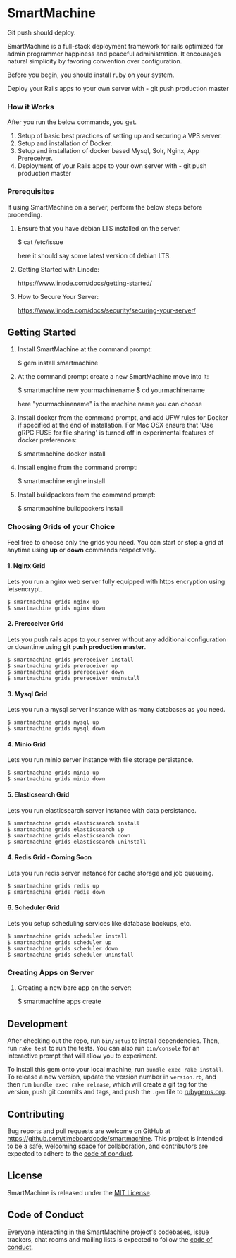 # SmartMachine

Git push should deploy.

SmartMachine is a full-stack deployment framework for rails optimized for admin programmer happiness and peaceful administration. It encourages natural simplicity by favoring convention over configuration.

Before you begin, you should install ruby on your system.

Deploy your Rails apps to your own server with - git push production master

### How it Works

After you run the below commands, you get.
1. Setup of basic best practices of setting up and securing a VPS server.
2. Setup and installation of Docker.
3. Setup and installation of docker based Mysql, Solr, Nginx, App Prereceiver.
4. Deployment of your Rails apps to your own server with - git push production master

### Prerequisites

If using SmartMachine on a server, perform the below steps before proceeding.

1. Ensure that you have debian LTS installed on the server.

    $ cat /etc/issue

   here it should say some latest version of debian LTS.

2. Getting Started with Linode:

    https://www.linode.com/docs/getting-started/

3. How to Secure Your Server:

    https://www.linode.com/docs/security/securing-your-server/

## Getting Started

1. Install SmartMachine at the command prompt:

    $ gem install smartmachine

2. At the command prompt create a new SmartMachine move into it:

    $ smartmachine new yourmachinename
    $ cd yourmachinename

   here "yourmachinename" is the machine name you can choose

3. Install docker from the command prompt, and add UFW rules for Docker if specified at the end of installation. For Mac OSX ensure that 
'Use gRPC FUSE for file sharing' is turned off in experimental features of docker preferences:

    $ smartmachine docker install

4. Install engine from the command prompt:

    $ smartmachine engine install

5. Install buildpackers from the command prompt:

    $ smartmachine buildpackers install

### Choosing Grids of your Choice

Feel free to choose only the grids you need. You can start or stop a grid at anytime using <b>up</b> or <b>down</b> commands respectively.

#### 1. Nginx Grid
Lets you run a nginx web server fully equipped with https encryption using letsencrypt.
    
    $ smartmachine grids nginx up
    $ smartmachine grids nginx down

#### 2. Prereceiver Grid
Lets you push rails apps to your server without any additional configuration or downtime using <b>git push production master</b>.

    $ smartmachine grids prereceiver install
    $ smartmachine grids prereceiver up
    $ smartmachine grids prereceiver down
    $ smartmachine grids prereceiver uninstall

#### 3. Mysql Grid
Lets you run a mysql server instance with as many databases as you need.

    $ smartmachine grids mysql up
    $ smartmachine grids mysql down

#### 4. Minio Grid
Lets you run minio server instance with file storage persistance.

    $ smartmachine grids minio up
    $ smartmachine grids minio down

#### 5. Elasticsearch Grid
Lets you run elasticsearch server instance with data persistance.

    $ smartmachine grids elasticsearch install
    $ smartmachine grids elasticsearch up
    $ smartmachine grids elasticsearch down
    $ smartmachine grids elasticsearch uninstall

#### 4. Redis Grid - Coming Soon
Lets you run redis server instance for cache storage and job queueing.

    $ smartmachine grids redis up
    $ smartmachine grids redis down

#### 6. Scheduler Grid
Lets you setup scheduling services like database backups, etc.

    $ smartmachine grids scheduler install
    $ smartmachine grids scheduler up
    $ smartmachine grids scheduler down
    $ smartmachine grids scheduler uninstall

### Creating Apps on Server

1. Creating a new bare app on the server:

    $ smartmachine apps create <USERNAME> <APPNAME>

## Development

After checking out the repo, run `bin/setup` to install dependencies. Then, run `rake test` to run the tests. You can also run `bin/console` for an interactive prompt that will allow you to experiment.

To install this gem onto your local machine, run `bundle exec rake install`. To release a new version, update the version number in `version.rb`, and then run `bundle exec rake release`, which will create a git tag for the version, push git commits and tags, and push the `.gem` file to [rubygems.org](https://rubygems.org).

## Contributing

Bug reports and pull requests are welcome on GitHub at https://github.com/timeboardcode/smartmachine. This project is intended to be a safe, welcoming space for collaboration, and contributors are expected to adhere to the [code of conduct](https://github.com/timeboardcode/smartmachine/blob/master/CODE_OF_CONDUCT.md).

## License

SmartMachine is released under the [MIT License](https://opensource.org/licenses/MIT).

## Code of Conduct

Everyone interacting in the SmartMachine project's codebases, issue trackers, chat rooms and mailing lists is expected to follow the [code of conduct](https://github.com/timeboardcode/smartmachine/blob/master/CODE_OF_CONDUCT.md).
